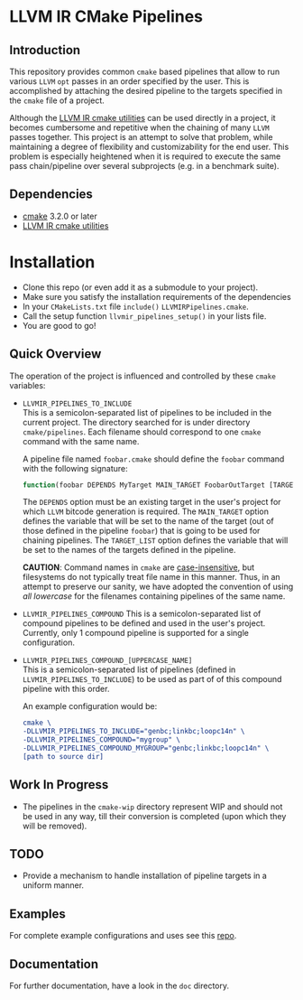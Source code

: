 # LLVM IR CMake Pipelines

## Introduction

This repository provides common `cmake` based pipelines that allow to run various `LLVM` `opt` passes in an order
specified by the user. This is accomplished by attaching the desired pipeline to the targets specified in the `cmake`
file of a project.

Although the [LLVM IR cmake utilities][2] can be used directly in a project, it becomes cumbersome and repetitive when
the chaining of many `LLVM` passes together. This project is an attempt to solve that problem, while maintaining a
degree of flexibility and customizability for the end user. This problem is especially heightened when it is required to
execute the same pass chain/pipeline over several subprojects (e.g. in a benchmark suite).

## Dependencies

-   [cmake][1] 3.2.0 or later
-   [LLVM IR cmake utilities][2]

# Installation

-   Clone this repo (or even add it as a submodule to your project).
-   Make sure you satisfy the installation requirements of the dependencies
-   In your `CMakeLists.txt` file `include()` `LLVMIRPipelines.cmake`.
-   Call the setup function `llvmir_pipelines_setup()` in your lists file.
-   You are good to go!

## Quick Overview

The operation of the project is influenced and controlled by these `cmake` variables:

-   `LLVMIR_PIPELINES_TO_INCLUDE`  
    This is a semicolon-separated list of pipelines to be included in the current project. The directory searched for is
    under directory `cmake/pipelines`. Each filename should correspond to one `cmake` command with the same name.  

    A pipeline file named `foobar.cmake` should define the `foobar` command with the following signature:

    ```cmake
    function(foobar DEPENDS MyTarget MAIN_TARGET FoobarOutTarget [TARGET_LIST FoobarOutTargetList] [ALL])
    ```

    The `DEPENDS` option must be an existing target in the user's project for which `LLVM` bitcode generation is
    required. The `MAIN_TARGET` option defines the variable that will be set to the name of the target (out of those
    defined in the pipeline `foobar`) that is going to be used for chaining pipelines. The `TARGET_LIST` option defines
    the variable that will be set to the names of the targets defined in the pipeline.

    **CAUTION**: Command names in `cmake` are [case-insensitive][4], but filesystems do not typically treat file name in
    this manner. Thus, in an attempt to preserve our sanity, we have adopted the convention of using _all lowercase_ for
    the filenames containing pipelines of the same name.

-   `LLVMIR_PIPELINES_COMPOUND`
    This is a semicolon-separated list of compound pipelines to be defined and used in the user's project. Currently,
    only 1 compound pipeline is supported for a single configuration.

-   `LLVMIR_PIPELINES_COMPOUND_[UPPERCASE_NAME]`  
    This is a semicolon-separated list of pipelines (defined in `LLVMIR_PIPELINES_TO_INCLUDE`) to be used as part of of
    this compound pipeline with this order.

    An example configuration would be:

    ```cmake
    cmake \
    -DLLVMIR_PIPELINES_TO_INCLUDE="genbc;linkbc;loopc14n" \
    -DLLVMIR_PIPELINES_COMPOUND="mygroup" \
    -DLLVMIR_PIPELINES_COMPOUND_MYGROUP="genbc;linkbc;loopc14n" \
    [path to source dir]
    ```

## Work In Progress

-   The pipelines in the `cmake-wip` directory represent WIP and should not be used in any way, till their conversion is
     completed (upon which they will be removed).

## TODO

-   Provide a mechanism to handle installation of pipeline targets in a uniform manner.

## Examples

For complete example configurations and uses see this [repo][3].

## Documentation

For further documentation, have a look in the `doc` directory.

[1]: https://cmake.org

[2]: https://github.com/compor/llvm-ir-cmake-utils

[3]: https://github.com/compor/llvm-ir-cmake-pipelines-examples

[4]: https://cmake.org/cmake/help/latest/manual/cmake-language.7.html#syntax
